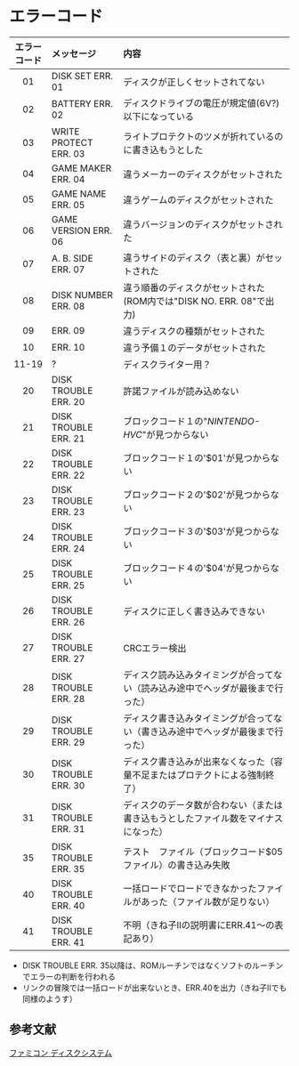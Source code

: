 # エラーコード

|エラーコード|メッセージ|内容|
|:-:|:-|:-|
|01|DISK SET ERR. 01|ディスクが正しくセットされてない|
|02|BATTERY ERR. 02|ディスクドライブの電圧が規定値(6V?)以下になっている|
|03|WRITE PROTECT ERR. 03|ライトプロテクトのツメが折れているのに書き込もうとした|
|04|GAME MAKER ERR. 04|違うメーカーのディスクがセットされた|
|05|GAME NAME ERR. 05|違うゲームのディスクがセットされた|
|06|GAME VERSION ERR. 06|違うバージョンのディスクがセットされた|
|07|A. B. SIDE ERR. 07|違うサイドのディスク（表と裏）がセットされた|
|08|DISK NUMBER ERR. 08|違う順番のディスクがセットされた(ROM内では"DISK NO. ERR. 08"で出力)|
|09|ERR. 09|違うディスクの種類がセットされた|
|10|ERR. 10|違う予備１のデータがセットされた|
|11-19|?|ディスクライター用？|
|20|DISK TROUBLE ERR. 20|許諾ファイルが読み込めない|
|21|DISK TROUBLE ERR. 21|ブロックコード１の"*NINTENDO-HVC*"が見つからない|
|22|DISK TROUBLE ERR. 22|ブロックコード１の'$01'が見つからない|
|23|DISK TROUBLE ERR. 23|ブロックコード２の'$02'が見つからない|
|24|DISK TROUBLE ERR. 24|ブロックコード３の'$03'が見つからない|
|25|DISK TROUBLE ERR. 25|ブロックコード４の'$04'が見つからない|
|26|DISK TROUBLE ERR. 26|ディスクに正しく書き込みできない|
|27|DISK TROUBLE ERR. 27|CRCエラー検出|
|28|DISK TROUBLE ERR. 28|ディスク読み込みタイミングが合ってない（読み込み途中でヘッダが最後まで行った）|
|29|DISK TROUBLE ERR. 29|ディスク書き込みタイミングが合ってない（書き込み途中でヘッダが最後まで行った）|
|30|DISK TROUBLE ERR. 30|ディスク書き込みが出来なくなった（容量不足またはプロテクトによる強制終了）|
|31|DISK TROUBLE ERR. 31|ディスクのデータ数が合わない（または書き込もうとしたファイル数をマイナスになった）|
|35|DISK TROUBLE ERR. 35|テスト　ファイル（ブロックコード$05ファイル）の書き込み失敗|
|40|DISK TROUBLE ERR. 40|一括ロードでロードできなかったファイルがあった（ファイル数が足りない）|
|41|DISK TROUBLE ERR. 41|不明（きね子IIの説明書にERR.41〜の表記あり）|

* DISK TROUBLE ERR. 35以降は、ROMルーチンではなくソフトのルーチンでエラーの判断を行われる
* リンクの冒険では一括ロードが出来ないとき、ERR.40を出力（きね子IIでも同様のようす）

## 参考文献

[ファミコン ディスクシステム](http://cmpslv3.stars.ne.jp/Famic/Famdis.htm)
